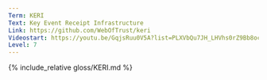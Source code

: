 ```yaml
---
Term: KERI
Text: Key Event Receipt Infrastructure
Link: https://github.com/WebOfTrust/keri
Videostart: https://youtu.be/GqjsRuu0V5A?list=PLXVbQu7JH_LHVhs0rZ9Bb8ocyKlPljkaG&t=00m12s
Level: 7
---
```


{% include_relative gloss/KERI.md %}
